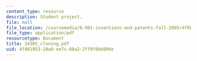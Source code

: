 ```yaml
---
content_type: resource
description: Student project.
file: null
file_location: /coursemedia/6-901-inventions-and-patents-fall-2005/4f88195328a8ee7c88a22ff0f6b6096e_24305_cloning.pdf
file_type: application/pdf
resourcetype: Document
title: 24305_cloning.pdf
uid: 4f881953-28a8-ee7c-88a2-2ff0f6b6096e
---
```

